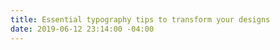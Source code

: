 ```yaml
---
title: Essential typography tips to transform your designs
date: 2019-06-12 23:14:00 -04:00
---
```


